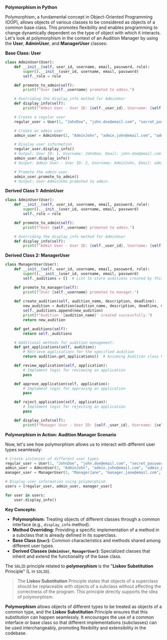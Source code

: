 **Polymorphism in Python**

Polymorphism, a fundamental concept in Object-Oriented Programming (OOP), allows objects of various classes to be considered as objects of a common base class. This promotes flexibility and enables programming to change dynamically dependent on the type of object with which it interacts. Let's look at polymorphism in the context of an Audition Manager by using the **User**, **AdminUser**, and **ManagerUser** classes:

**Base Class: User**

```python
class AdminUser(User):
    def __init__(self, user_id, username, email, password, role):
        super().__init__(user_id, username, email, password)
        self._role = role

    def promote_to_admin(self):
        print(f"User {self._username} promoted to admin.")

    # Overriding the display_info method for AdminUser
    def display_info(self):
        print(f"Admin User - User ID: {self._user_id}, Username: {self._username}, Email: {self._email}, Role: {self._role}")

    # Create a regular user
    regular_user = User(1, "JohnDoe", "john.doe@email.com", "secret_password")

    # Create an admin user
    admin_user = AdminUser(2, "AdminJohn", "admin.john@email.com", "admin_password", "Administrator")

    # Display user information
    regular_user.display_info()  
    # Output: User ID: 1, Username: JohnDoe, Email: john.doe@email.com
    admin_user.display_info()    
    # Output: Admin User - User ID: 2, Username: AdminJohn, Email: admin.john@email.com, Role: Administrator

    # Promote the admin user
    admin_user.promote_to_admin()  
    # Output: User AdminJohn promoted to admin.
```



**Derived Class 1: AdminUser**

```python
class AdminUser(User):
    def __init__(self, user_id, username, email, password, role):
        super().__init__(user_id, username, email, password)
        self._role = role

    def promote_to_admin(self):
        print(f"User {self._username} promoted to admin.")

    # Overriding the display_info method for AdminUser
    def display_info(self):
        print(f"Admin User - User ID: {self._user_id}, Username: {self._username}, Email: {self._email}, Role: {self._role}")
```

**Derived Class 2: ManagerUser**

```python
class ManagerUser(User):
    def __init__(self, user_id, username, email, password, role):
        super().__init__(user_id, username, email, password)
        self._auditions = []  # List to store auditions created by this manager

    def promote_to_manager(self):
        print(f"User {self._username} promoted to manager.")
        
    def create_audition(self, audition_name, description, deadline):
        new_audition = Audition(audition_name, description, deadline, manager=self)
        self._auditions.append(new_audition)
        print(f"Audition '{audition_name}' created successfully.")
        return new_audition

    def get_auditions(self):
        return self._auditions

    # Additional methods for audition management:
    def get_applications(self, audition):
        # Retrieve applications for the specified audition
        return audition.get_applications()  # Assuming Audition class has a method to access applications

    def review_application(self, application):
        # Implement logic for reviewing an application
        pass

    def approve_application(self, application):
        # Implement logic for approving an application
        pass

    def reject_application(self, application):
        # Implement logic for rejecting an application
        pass

    def display_info(self):
        print(f"Manager User - User ID: {self._user_id}, Username: {self._username}, Email: {self._email}")
```

**Polymorphism in Action: Audition Manager Scenario**

Now, let's see how polymorphism allows us to interact with different user types seamlessly:

```python
# Create instances of different user types
regular_user = User(1, "JohnDoe", "john.doe@email.com", "secret_password")
admin_user = AdminUser(2, "AdminJohn", "admin.john@email.com", "admin_password", "Administrator")
manager_user = ManagerUser(3, "ManagerJane", "manager.jane@email.com", "manager_password", "Casting Department")

# Display user information using polymorphism
users = [regular_user, admin_user, manager_user]

for user in users:
    user.display_info()
```



**Key Concepts:**

- **Polymorphism:** Treating objects of different classes through a common interface (e.g., `display_info` method).
- **Method Overriding:** Providing a specific implementation of a method in a subclass that is already defined in its superclass.
- **Base Class (`User`):** Common characteristics and methods shared among different user types.
- **Derived Classes (`AdminUser`, `ManagerUser`):** Specialized classes that inherit and extend the functionality of the base class.



The `SOLID` principle related to **polymorphism** is the "**Liskov Substitution** Principle" (L in `SOLID`). 

> The **Liskov Substitution** Principle states that objects of a superclass should be replaceable with objects of a subclass without affecting the correctness of the program. This principle directly supports the idea of polymorphism.

**Polymorphism** allows objects of different types to be treated as objects of a common type, and the **Liskov Substitution** Principle ensures that this substitution can happen seamlessly. It encourages the use of a common interface or base class so that different implementations (subclasses) can be used interchangeably, promoting flexibility and extensibility in the codebase.